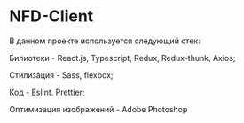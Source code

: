 # NFD-Client

В данном проекте используется следующий стек:

Билиотеки - React.js, Typescript, Redux, Redux-thunk, Axios;

Стилизация - Sass, flexbox;

Код - Eslint. Prettier;

Оптимизация изображений - Adobe Photoshop
